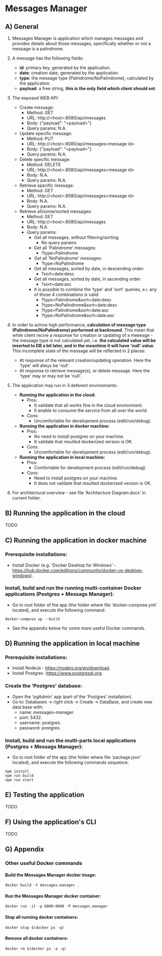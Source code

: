 # Messages Manager

## A) General

1) Messages Manager is application which manages messages and provides details about those
messages, specifically whether or not a message is a palindrome. 

2) A message has the following fields:
    * **id**: primary key, generated by the application.
    * **date**: creation date, generated by the application.
    * **type**: the message type (Palindrome/NoPalindrome), calculated by the application.
    * **payload**: a free string, **this is the only field which client should set**.

2) The exposed WEB API:
    * Create message: 
        * Method: GET
        * URL: http://\<host\>:8080/api/messages
        * Body: {"payload": "\<payload\>"}
        * Query params: N.A.
    * Update specific message:
        * Method: PUT
        * URL: http://\<host\>:8080/api/messages\<message id\>
        * Body: {"payload": "\<payload\>"}
        * Query params: N.A.
    * Delete specific message:
        * Method: DELETE
        * URL: http://\<host\>:8080/api/messages\<message id\>
        * Body: N.A.
        * Query params: N.A.
    * Retrieve specific message:
        * Method: GET
        * URL: http://\<host\>:8080/api/messages\<message id\>
        * Body: N.A.
        * Query params: N.A.
    * Retrieve all/some/sorted messages:
        * Method: GET
        * URL: http://\<host\>:8080/api/messages
        * Body: N.A.
        * Query params: 
            * Get all messages, without filtering/sorting:
                * No query params
            * Get all 'Palindrome' messages:
                * ?type=Palindrome
            * Get all 'NoPalindrome' messages:
                * ?type=NoPalindrome
            * Get all messages, sorted by date, in descending order:
                * ?sort=date:desc
            * Get all messages, sorted by date, in ascending order:
                * ?sort=date:asc
            * It is possible to combine the 'type' and 'sort' queries, e.i. any of those 4 combinations is valid:
                * ?type=Palindrome&sort=date:desc
                * ?type=NoPalindrome&sort=date:desc
                * ?type=Palindrome&sort=date:asc
                * ?type=NoPalindrome&sort=date:asc

3) In order to achive high performance, **calculation of message type (Palindrome/NoPalindrome) performed at backround**. This mean that while client recive a response for creation or updating of a meeesge - the message type is not calculated yet, i.e. **the calculated value will be inserted to DB a bit later, and in the meantime it will have 'null' value**.
This incomplete state of the message will be reflected in 2 places:
    * At response of the relevant creation/updating operation. Here the 'type' will alwys be 'null'.
    * At response to retrieve message(s), or delete message. Here the 'type' may or may not be 'null'.

4) The application may run in 3 deferent environments:
    * **Running the application in the cloud:**
        * Pros:
            * It validate that all works fine in the cloud environment.   
            * It enable to consume the service from all over the world.
        * Cons:
            * Uncomfortable for development process (edit/run/debug).    
    * **Running the application in docker machine:**
        * Pros:
            * No need to install postgres on your machine.
            * It validate that resulted dockerized version is OK.    
        * Cons:
            * Uncomfortable for development process (edit/run/debug).     
    * **Running the application in local machine:**
        * Pros:
            * Comfortable for development process (edit/run/debug).     
        * Cons:
            * Need to install postgres on your machine.
            * It does not validate that resulted dockerized version is OK.

5) For architectural overview - see file 'Architecture Diagram.docx' in current folder. 

## B) Running the application in the cloud
TODO
      
## C) Running the application in docker machine

### Prerequisite installations:
- Install Docker (e.g. 'Docker Desktop for Windows' - https://hub.docker.com/editions/community/docker-ce-desktop-windows).

### Install, build and run the running multi-container Docker applications (Postgres + Messags Manager):
- Go to root folder of the app (the folder where file 'docker-compose.yml' located), and execute the following command:
~~~
docker-compose up --build
~~~
- See the appendix below for some more useful Docker commands.

## D) Running the application in local machine

### Prerequisite installations:
- Install NodeJs - https://nodejs.org/en/download.
- Install Postgres -https://www.postgresql.org.

### Create the 'Postgres' database:
- Open the 'pgAdmin' app (part of the 'Postgres' installation).
- Go to: Databases -> right click -> Create -> DataBase, and create new data base with:
    - name: messages-manager.
    - port: 5432.
    - username: postgres.
    - password: postgres.

### Install, build and run the multi-parts local applications (Postgres + Messags Manager):
- Go to root folder of the app (the folder where file 'package.json' located), and execute the following commands sequence:
~~~
npm install
npm run build
npm run start
~~~

## E) Testing the application
TODO

## F) Using the application's CLI
TODO

## G) Appendix

### Other useful Docker commands

#### Build the Messages Manager docker image:
~~~
docker build -t messages.manager .
~~~
#### Run the Messages Manager docker container:
~~~
docker run -it -p 8080:8080 -P messages.manager
~~~
#### Stop all running docker containers:
~~~
docker stop $(docker ps -q)
~~~
#### Remove all docker containers:
~~~
docker rm $(docker ps -a -q)
~~~
